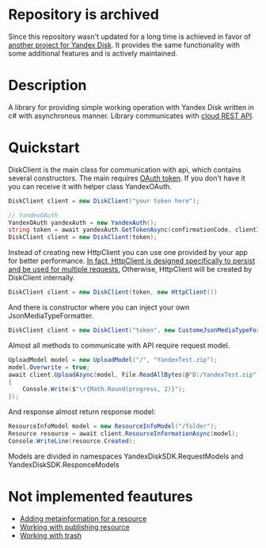 # Repository is archived 
Since this repository wasn't updated for a long time is achieved in favor of [another project for Yandex Disk](https://github.com/raidenyn/yandexdisk.client). It provides the same functionality with some additional features and is actively maintained.

# Description
A library for providing simple working operation with Yandex Disk written in c# with asynchronous manner. Library communicates with [cloud REST API](https://tech.yandex.com/disk/rest/).
# Quickstart
DiskClient is the main class for communication with api, which contains several constructors. The main requires [OAuth token](https://tech.yandex.com/oauth/). If you don't have it you can receive it with helper class YandexOAuth.
```c#
DiskClient client = new DiskClient("your token here");

// YandexOAuth
YandexOAuth yandexAuth = new YandexAuth();
string token = await yandexAuth.GetTokenAsync(confirmationCode, clientId, clientSecret);
DiskClient client = new DiskClient(token);
```
Instead of creating new HttpClient you can use one provided by your app for better performance. [In fact, HttpClient is designed specifically to persist and be used for multiple requests.](https://codereview.stackexchange.com/a/69954) Otherwise, HttpClient will be created by DiskClient internally.
```c#
DiskClient client = new DiskClient(token, new HttpClient())
```

And there is constructor where you can inject your own JsonMediaTypeFormatter.
```c#
DiskClient client = new DiskClient("token", new CustomeJsonMediaTypeFormatter());
```

Almost all methods to communicate with API require request model.
```c#
UploadModel model = new UploadModel("/", "YandexTest.zip");
model.Overwrite = true;
await client.UploadAsync(model, File.ReadAllBytes(@"D:/YandexTest.zip"), (progress) =>
{
    Console.Write($"\r{Math.Round(progress, 2)}");
});
```

And response almost return response model:
```c#
ResourceInfoModel model = new ResourceInfoModel("/folder");
Resource resource = await client.ResourceInformationAsync(model);
Console.WriteLine(resource.Created);
```
Models are divided in namespaces YandexDiskSDK.RequestModels and YandexDiskSDK.ResponceModels

# Not implemented feautures
* [Adding metainformation for a resource](https://tech.yandex.com/disk/api/reference/meta-add-docpage/)
* [Working with publishing resource](https://tech.yandex.com/disk/api/reference/publish-docpage/)
* [Working with trash](https://tech.yandex.com/disk/api/reference/trash-delete-docpage/)
